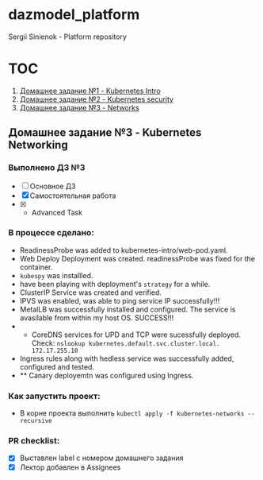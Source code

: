 # dazmodel_platform
Sergii Sinienok - Platform repository

# TOC
1. [Домашнее задание №1 - Kubernetes Intro](/kubernetes-intro/home-work-1.md)
2. [Домашнее задание №2 - Kubernetes security](/kubernetes-security/hw-k8s-security.md)
3. [Домашнее задание №3 - Networks](#Домашнее-задание-№3-Kubernetes-Networking)

## Домашнее задание №3 - Kubernetes Networking

### Выполнено ДЗ №3

 - [ ] Основное ДЗ
 - [X] Самостоятельная работа
 - [X] * Advanced Task

### В процессе сделано:
 - ReadinessProbe was added to kubernetes-intro/web-pod.yaml.
 - Web Deploy Deployment was created. readinessProbe was fixed for the container.
 - `kubespy` was installled.
 - have been playing with deployment's `strategy` for a while.
 - ClusterIP Service was created and verified.
 - IPVS was enabled, was able to ping service IP successfully!!!
 - MetalLB was successfully installed and configured. The service is avasilable from within my host OS. SUCCESS!!!
 - * CoreDNS services for UPD and TCP were sucessfully deployed. Check: `nslookup kubernetes.default.svc.cluster.local. 172.17.255.10`
 - Ingress rules along with hedless service was successfully added, configured and tested.
 - ** Canary deployemtn was configured using Ingress.

### Как запустить проект:
 - В корне проекта выполнить `kubectl apply -f kubernetes-networks --recursive  `

### PR checklist:
 - [X] Выставлен label с номером домашнего задания
 - [X] Лектор добавлен в Assignees
